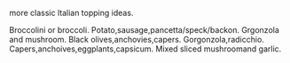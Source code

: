 more classic ltalian topping ideas.

Broccolini or broccoli.
Potato,sausage,pancetta/speck/backon.
Grgonzola and mushroom.
Black olives,anchovies,capers.
Gorgonzola,radicchio.
Capers,anchoives,eggplants,capsicum.
Mixed sliced mushroomand garlic.